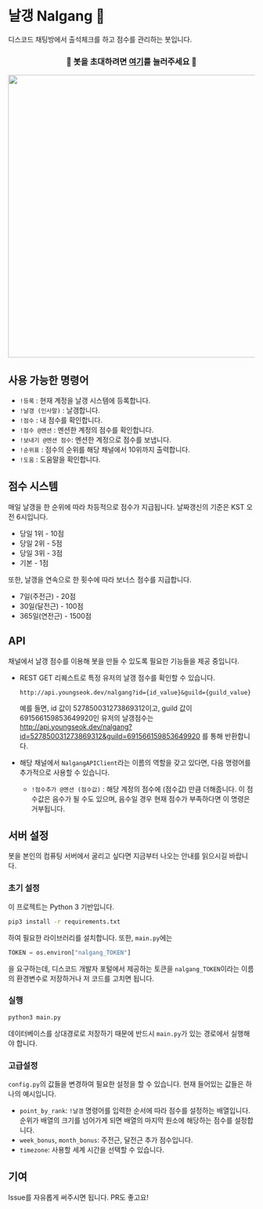 
  
# 날갱 Nalgang :calendar:

디스코드 채팅방에서 출석체크를 하고 점수를 관리하는 봇입니다.
<div align="center">
  
### :robot: 봇을 초대하려면 [여기](https://discord.com/api/oauth2/authorize?client_id=692341237302165554&permissions=67584&scope=bot)를 눌러주세요 :robot:
  
</div>

<div align="center">
<img src="https://imgur.com/lhnqgbQ.png" width="576px">
</div>

## 사용 가능한 명령어
- `!등록` : 현재 계정을 날갱 시스템에 등록합니다.
- `!날갱 (인사말)` : 날갱합니다.
- `!점수` : 내 점수를 확인합니다.
- `!점수 @멘션` : 멘션한 계정의 점수를 확인합니다.
- `!보내기 @멘션 점수`: 멘션한 계정으로 점수를 보냅니다.
- `!순위표` : 점수의 순위를 해당 채널에서 10위까지 출력합니다.
- `!도움` : 도움말을 확인합니다.

## 점수 시스템

매일 날갱을 한 순위에 따라 차등적으로 점수가 지급됩니다. 날짜갱신의 기준은 KST 오전 6시입니다.

- 당일 1위 - 10점
- 당일 2위 - 5점
- 당일 3위 - 3점
- 기본 - 1점

또한, 날갱을 연속으로 한 횟수에 따라 보너스 점수를 지급합니다.

- 7일(주전근) - 20점
- 30일(달전근) - 100점
- 365일(연전근) - 1500점

## API

채널에서 날갱 점수를 이용해 봇을 만들 수 있도록 필요한 기능들을 제공 중입니다.

- REST GET 리퀘스트로 특정 유저의 날갱 점수를 확인할 수 있습니다.
  ```
  http://api.youngseok.dev/nalgang?id={id_value}&guild={guild_value}
  ```
  예를 들면, id 값이 527850031273869312이고, guild 값이 691566159853649920인 유저의 날갱점수는 http://api.youngseok.dev/nalgang?id=527850031273869312&guild=691566159853649920 를 통해 반환합니다.

- 해당 채널에서 `NalgangAPIClient`라는 이름의 역할을 갖고 있다면, 다음 명령어를 추가적으로 사용할 수 있습니다.
  - `!점수추가 @멘션 (점수값)` : 해당 계정의 점수에 (점수값) 만큼 더해줍니다. 이 점수값은 음수가 될 수도 있으며, 음수일 경우 현재 점수가 부족하다면 이 명령은 거부됩니다.

## 서버 설정
봇을 본인의 컴퓨팅 서버에서 굴리고 싶다면 지금부터 나오는 안내를 읽으시길 바랍니다.

### 초기 설정
이 프로젝트는 Python 3 기반입니다.
```bash
pip3 install -r requirements.txt
```
하여 필요한 라이브러리를 설치합니다.
또한, `main.py`에는
```python
TOKEN = os.environ["nalgang_TOKEN"]
```
을 요구하는데, 디스코드 개발자 포털에서 제공하는 토큰을 `nalgang_TOKEN`이라는 이름의 환경변수로 저장하거나 저 코드를 고치면 됩니다.

### 실행
```bash
python3 main.py
```
데이터베이스를 상대경로로 저장하기 때문에 반드시 `main.py`가 있는 경로에서 실행해야 합니다.

### 고급설정
`config.py`의 값들을 변경하여 필요한 설정을 할 수 있습니다. 현재 들어있는 값들은 하나의 예시입니다.
- `point_by_rank`: `!날갱` 명령어를 입력한 순서에 따라 점수를 설정하는 배열입니다. 순위가 배열의 크기를 넘어가게 되면 배열의 마지막 원소에 해당하는 점수를 설정합니다. 
- `week_bonus`, `month_bonus`: 주전근, 달전근 추가 점수입니다.
- `timezone`: 사용할 세계 시간을 선택할 수 있습니다.

## 기여

Issue를 자유롭게 써주시면 됩니다. PR도 좋고요!

